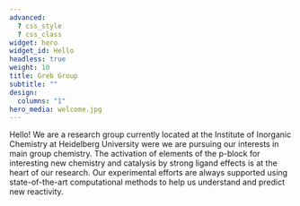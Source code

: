 ```yaml
---
advanced:
  ? css_style
  ? css_class
widget: hero
widget_id: Hello
headless: true
weight: 10
title: Greb Group
subtitle: ""
design:
  columns: "1"
hero_media: welcome.jpg
---
```

Hello! We are a research group currently located at the Institute of Inorganic Chemistry at Heidelberg University were we are pursuing our interests in main group chemistry. The activation of elements of the p-block for interesting new chemistry and catalysis by strong ligand effects is at the heart of our research. Our experimental efforts are always supported using state-of-the-art computational methods to help us understand and predict new reactivity.